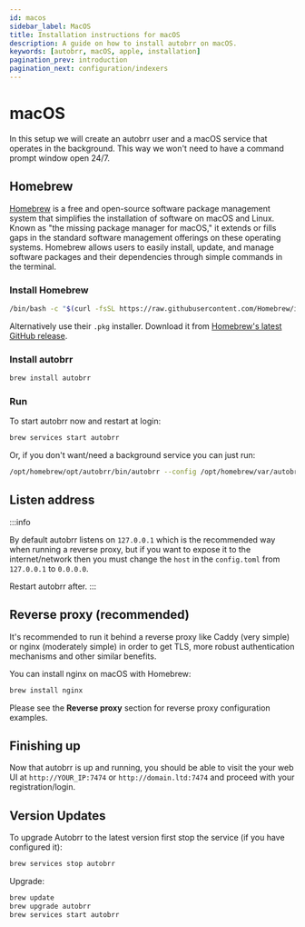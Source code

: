 ```yaml
---
id: macos
sidebar_label: MacOS
title: Installation instructions for macOS
description: A guide on how to install autobrr on macOS.
keywords: [autobrr, macOS, apple, installation]
pagination_prev: introduction
pagination_next: configuration/indexers
---
```


# macOS

In this setup we will create an autobrr user and a macOS service that operates in the background. This way we won't need to have a command prompt window open 24/7.

## Homebrew

[Homebrew](https://brew.sh/) is a free and open-source software package management system that simplifies the installation of software on macOS and Linux. Known as "the missing package manager for macOS," it extends or fills gaps in the standard software management offerings on these operating systems. Homebrew allows users to easily install, update, and manage software packages and their dependencies through simple commands in the terminal.

### Install Homebrew

```bash
/bin/bash -c "$(curl -fsSL https://raw.githubusercontent.com/Homebrew/install/HEAD/install.sh)"`
```

Alternatively use their `.pkg` installer. Download it from [Homebrew's latest GitHub release](https://github.com/Homebrew/brew/releases/latest).

### Install autobrr

```bash
brew install autobrr
```

### Run

To start autobrr now and restart at login:

```bash
brew services start autobrr
```

Or, if you don't want/need a background service you can just run:

```bash
/opt/homebrew/opt/autobrr/bin/autobrr --config /opt/homebrew/var/autobrr/
```

## Listen address

:::info

By default autobrr listens on `127.0.0.1` which is the recommended way when running a reverse proxy, but if you want to expose it to the internet/network then you must change the `host` in the `config.toml` from `127.0.0.1` to `0.0.0.0`.

Restart autobrr after.
:::

## Reverse proxy (recommended)

It's recommended to run it behind a reverse proxy like Caddy (very simple) or nginx (moderately simple) in order to get TLS, more robust authentication mechanisms and other similar benefits.

You can install nginx on macOS with Homebrew:

```bash
brew install nginx
```

Please see the **Reverse proxy** section for reverse proxy configuration examples.

## Finishing up

Now that autobrr is up and running, you should be able to visit the your web UI at `http://YOUR_IP:7474` or `http://domain.ltd:7474` and proceed with your registration/login.

## Version Updates

To upgrade Autobrr to the latest version first stop the service (if you have configured it):

```bash
brew services stop autobrr
```

Upgrade:

```bash
brew update
brew upgrade autobrr
brew services start autobrr
```
